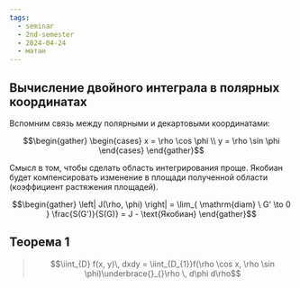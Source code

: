 ```yaml
---
tags:
  - seminar
  - 2nd-semester
  - 2024-04-24
  - матан
---
```


## Вычисление двойного интеграла в полярных координатах

Вспомним связь между полярными и декартовыми координатами:

$$\begin{gather}
\begin{cases}
x = \rho \cos \phi \\
y = \rho \sin \phi
\end{cases}
\end{gather}$$

Смысл в том, чтобы сделать область интегрирования проще.
Якобиан будет компенсировать изменение в площади полученной области (коэффициент растяжения площадей).

$$\begin{gather}
\left| J(\rho, \phi) \right| = \lim_{ \mathrm{diam} \  G' \to 0 } \frac{S(G')}{S(G)} = J - \text{Якобиан}
\end{gather}$$

## Теорема 1

> $$\iint_{D} f(x, y)\, dxdy = \iint_{D_{1}}f(\rho \cos x, \rho \sin \phi)\underbrace{}_{}\rho \, d\phi d\rho$$

